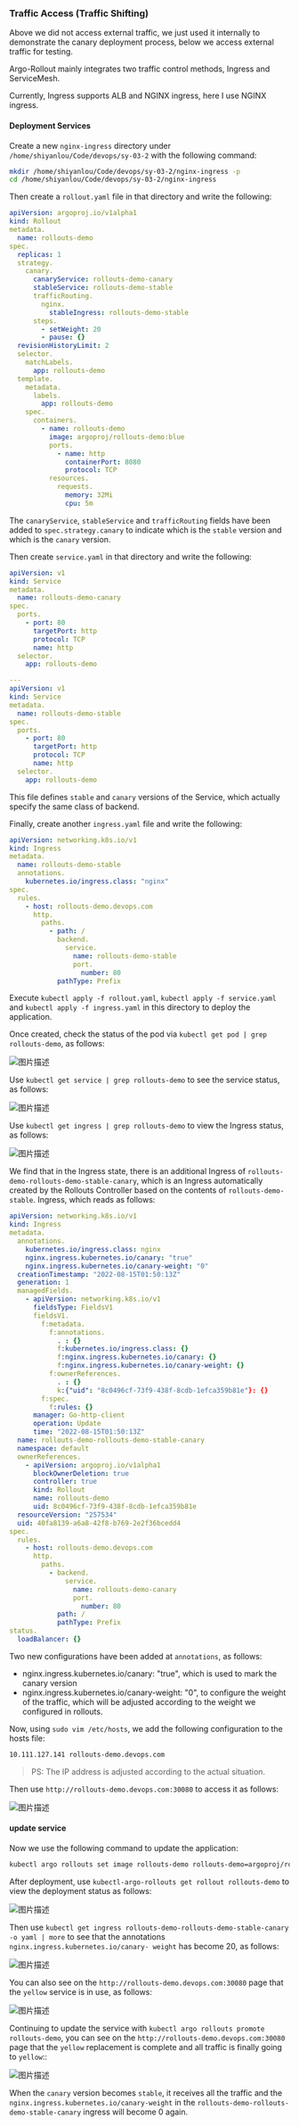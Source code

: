 ### Traffic Access (Traffic Shifting)

Above we did not access external traffic, we just used it internally to demonstrate the canary deployment process, below we access external traffic for testing.

Argo-Rollout mainly integrates two traffic control methods, Ingress and ServiceMesh.

Currently, Ingress supports ALB and NGINX ingress, here I use NGINX ingress.

#### Deployment Services

Create a new `nginx-ingress` directory under `/home/shiyanlou/Code/devops/sy-03-2` with the following command:

```bash
mkdir /home/shiyanlou/Code/devops/sy-03-2/nginx-ingress -p
cd /home/shiyanlou/Code/devops/sy-03-2/nginx-ingress
```

Then create a `rollout.yaml` file in that directory and write the following:

```yaml
apiVersion: argoproj.io/v1alpha1
kind: Rollout
metadata.
  name: rollouts-demo
spec.
  replicas: 1
  strategy.
    canary.
      canaryService: rollouts-demo-canary
      stableService: rollouts-demo-stable
      trafficRouting.
        nginx.
          stableIngress: rollouts-demo-stable
      steps.
        - setWeight: 20
        - pause: {}
  revisionHistoryLimit: 2
  selector.
    matchLabels.
      app: rollouts-demo
  template.
    metadata.
      labels.
        app: rollouts-demo
    spec.
      containers.
        - name: rollouts-demo
          image: argoproj/rollouts-demo:blue
          ports.
            - name: http
              containerPort: 8080
              protocol: TCP
          resources.
            requests.
              memory: 32Mi
              cpu: 5m
```

The `canaryService`, `stableService` and `trafficRouting` fields have been added to `spec.strategy.canary` to indicate which is the `stable` version and which is the `canary` version.

Then create `service.yaml` in that directory and write the following:

```yaml
apiVersion: v1
kind: Service
metadata.
  name: rollouts-demo-canary
spec.
  ports.
    - port: 80
      targetPort: http
      protocol: TCP
      name: http
  selector.
    app: rollouts-demo

---
apiVersion: v1
kind: Service
metadata.
  name: rollouts-demo-stable
spec.
  ports.
    - port: 80
      targetPort: http
      protocol: TCP
      name: http
  selector.
    app: rollouts-demo
```

This file defines `stable` and `canary` versions of the Service, which actually specify the same class of backend.

Finally, create another `ingress.yaml` file and write the following:

```yaml
apiVersion: networking.k8s.io/v1
kind: Ingress
metadata.
  name: rollouts-demo-stable
  annotations.
    kubernetes.io/ingress.class: "nginx"
spec.
  rules.
    - host: rollouts-demo.devops.com
      http.
        paths.
          - path: /
            backend.
              service.
                name: rollouts-demo-stable
                port.
                  number: 80
            pathType: Prefix
```

Execute `kubectl apply -f rollout.yaml`, `kubectl apply -f service.yaml` and `kubectl apply -f ingress.yaml` in this directory to deploy the application.

Once created, check the status of the pod via `kubectl get pod | grep rollouts-demo`, as follows:

![图片描述](assets/lab-example-of-a-grayscale-release-using-argo-rollouts-5-0.png)

Use `kubectl get service | grep rollouts-demo` to see the service status, as follows:

![图片描述](assets/lab-example-of-a-grayscale-release-using-argo-rollouts-5-1.png)

Use `kubectl get ingress | grep rollouts-demo` to view the Ingress status, as follows:

![图片描述](assets/lab-example-of-a-grayscale-release-using-argo-rollouts-5-2.png)

We find that in the Ingress state, there is an additional Ingress of `rollouts-demo-rollouts-demo-stable-canary`, which is an Ingress automatically created by the Rollouts Controller based on the contents of `rollouts-demo-stable`. Ingress, which reads as follows:

```yaml
apiVersion: networking.k8s.io/v1
kind: Ingress
metadata.
  annotations.
    kubernetes.io/ingress.class: nginx
    nginx.ingress.kubernetes.io/canary: "true"
    nginx.ingress.kubernetes.io/canary-weight: "0"
  creationTimestamp: "2022-08-15T01:50:13Z"
  generation: 1
  managedFields.
    - apiVersion: networking.k8s.io/v1
      fieldsType: FieldsV1
      fieldsV1.
        f:metadata.
          f:annotations.
            . : {}
            f:kubernetes.io/ingress.class: {}
            f:nginx.ingress.kubernetes.io/canary: {}
            f:nginx.ingress.kubernetes.io/canary-weight: {}
          f:ownerReferences.
            . : {}
            k:{"uid": "8c0496cf-73f9-438f-8cdb-1efca359b81e"}: {}
        f:spec.
          f:rules: {}
      manager: Go-http-client
      operation: Update
      time: "2022-08-15T01:50:13Z"
  name: rollouts-demo-rollouts-demo-stable-canary
  namespace: default
  ownerReferences.
    - apiVersion: argoproj.io/v1alpha1
      blockOwnerDeletion: true
      controller: true
      kind: Rollout
      name: rollouts-demo
      uid: 8c0496cf-73f9-438f-8cdb-1efca359b81e
  resourceVersion: "257534"
  uid: 40fa8139-a6a8-42f8-b769-2e2f36bcedd4
spec.
  rules.
    - host: rollouts-demo.devops.com
      http.
        paths.
          - backend.
              service.
                name: rollouts-demo-canary
                port.
                  number: 80
            path: /
            pathType: Prefix
status.
  loadBalancer: {}
```

Two new configurations have been added at `annotations`, as follows:

- nginx.ingress.kubernetes.io/canary: "true", which is used to mark the canary version
- nginx.ingress.kubernetes.io/canary-weight: "0", to configure the weight of the traffic, which will be adjusted according to the weight we configured in rollouts.

Now, using `sudo vim /etc/hosts`, we add the following configuration to the hosts file:

```bash
10.111.127.141 rollouts-demo.devops.com
```

> PS: The IP address is adjusted according to the actual situation.

Then use `http://rollouts-demo.devops.com:30080` to access it as follows:

![图片描述](assets/lab-example-of-a-grayscale-release-using-argo-rollouts-5-3.png)

#### update service

Now we use the following command to update the application:

```bash
kubectl argo rollouts set image rollouts-demo rollouts-demo=argoproj/rollouts-demo:yellow
```

After deployment, use `kubectl-argo-rollouts get rollout rollouts-demo` to view the deployment status as follows:

![图片描述](assets/lab-example-of-a-grayscale-release-using-argo-rollouts-5-4.png)

Then use `kubectl get ingress rollouts-demo-rollouts-demo-stable-canary -o yaml | more` to see that the annotations `nginx.ingress.kubernetes.io/canary- weight` has become 20, as follows:

![图片描述](assets/lab-example-of-a-grayscale-release-using-argo-rollouts-5-5.png)

You can also see on the `http://rollouts-demo.devops.com:30080` page that the `yellow` service is in use, as follows:

![图片描述](assets/lab-example-of-a-grayscale-release-using-argo-rollouts-5-6.png)

Continuing to update the service with `kubectl argo rollouts promote rollouts-demo`, you can see on the `http://rollouts-demo.devops.com:30080` page that the `yellow` replacement is complete and all traffic is finally going to `yellow`::

![图片描述](assets/lab-example-of-a-grayscale-release-using-argo-rollouts-5-7.png)

When the `canary` version becomes `stable`, it receives all the traffic and the `nginx.ingress.kubernetes.io/canary-weight` in the `rollouts-demo-rollouts-demo-stable-canary` ingress will become 0 again.
